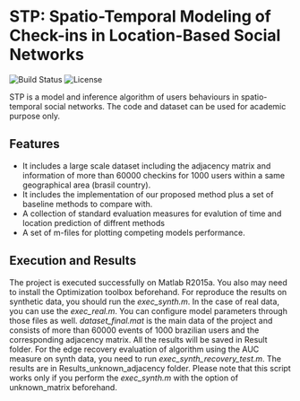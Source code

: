 # STP: Spatio-Temporal Modeling of Check-ins in Location-Based Social Networks
![Build Status](https://img.shields.io/teamcity/codebetter/bt428.svg)
![License](https://img.shields.io/badge/license-BSD-blue.svg)

STP is a model and inference algorithm of users behaviours in spatio-temporal social networks. The code and dataset can be used for academic purpose only.
## Features
* It includes a large scale dataset including the adjacency matrix and information of more than 60000 checkins for 1000 users within a same geographical area (brasil country).
* It includes the implementation of our proposed method plus a set of baseline methods to compare with.
* A collection of standard evaluation measures for evalution of time and location prediction of diffrent methods
* A set of m-files for plotting competing models performance.

## Execution and Results
The project is executed successfully on Matlab R2015a. You also may need to install the Optimization toolbox beforehand.
For reproduce the results on synthetic data, you should run the *exec_synth.m*. In the case of real data, you can use the *exec_real.m*.
You can configure model parameters through those files as well. *dataset_final.mat* is the main data of the project and consists of more than 60000 events of 1000 brazilian users and the corresponding adjacency matrix.
All the results will be saved in Result folder.
For the edge recovery evaluation of algorithm using the AUC measure on synth data, you need to run *exec_synth_recovery_test.m*. The results are in Results_unknown_adjacency folder.
Please note that this script works only if you perform the *exec_synth.m* with the option of unknown_matrix beforehand. 
